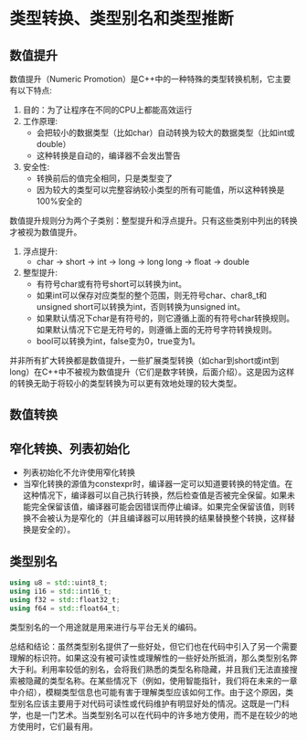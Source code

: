 # 类型转换、类型别名和类型推断

## 数值提升
数值提升（Numeric Promotion）是C++中的一种特殊的类型转换机制，它主要有以下特点:
1. 目的：为了让程序在不同的CPU上都能高效运行
2. 工作原理:
    - 会把较小的数据类型（比如char）自动转换为较大的数据类型（比如int或double）
    - 这种转换是自动的，编译器不会发出警告
3. 安全性:
    - 转换前后的值完全相同，只是类型变了
    - 因为较大的类型可以完整容纳较小类型的所有可能值，所以这种转换是100%安全的

数值提升规则分为两个子类别：整型提升和浮点提升。只有这些类别中列出的转换才被视为数值提升。
1. 浮点提升:
    - char -> short -> int -> long -> long long -> float -> double
2. 整型提升:
    - 有符号char或有符号short可以转换为int。
    - 如果int可以保存对应类型的整个范围，则无符号char、char8_t和unsigned short可以转换为int，否则转换为unsigned int。
    - 如果默认情况下char是有符号的，则它遵循上面的有符号char转换规则。如果默认情况下它是无符号的，则遵循上面的无符号字符转换规则。
    - bool可以转换为int，false变为0，true变为1。

并非所有扩大转换都是数值提升，一些扩展类型转换（如char到short或int到long）在C++中不被视为数值提升（它们是数字转换，后面介绍）。这是因为这样的转换无助于将较小的类型转换为可以更有效地处理的较大类型。

## 数值转换

## 窄化转换、列表初始化

- 列表初始化不允许使用窄化转换
- 当窄化转换的源值为constexpr时，编译器一定可以知道要转换的特定值。在这种情况下，编译器可以自己执行转换，然后检查值是否被完全保留。如果未能完全保留该值，编译器可能会因错误而停止编译。如果完全保留该值，则转换不会被认为是窄化的（并且编译器可以用转换的结果替换整个转换，这样替换是安全的）。

## 类型别名

```cpp
using u8 = std::uint8_t;
using i16 = std::int16_t;
using f32 = std::float32_t;
using f64 = std::float64_t;
```

类型别名的一个用途就是用来进行与平台无关的编码。

总结和结论：虽然类型别名提供了一些好处，但它们也在代码中引入了另一个需要理解的标识符。如果这没有被可读性或理解性的一些好处所抵消，那么类型别名弊大于利。利用率较低的别名，会将我们熟悉的类型名称隐藏，并且我们无法直接搜索被隐藏的类型名称。在某些情况下（例如，使用智能指针，我们将在未来的一章中介绍），模糊类型信息也可能有害于理解类型应该如何工作。由于这个原因，类型别名应该主要用于对代码可读性或代码维护有明显好处的情况。这既是一门科学，也是一门艺术。当类型别名可以在代码中的许多地方使用，而不是在较少的地方使用时，它们最有用。